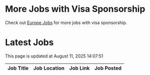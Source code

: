 # More Jobs with Visa Sponsorship

Check out [Europe Jobs](https://github.com/sureshparimi/europejobs#latest-jobs) for more jobs with visa sponsorship.

# Latest Jobs

This page is updated at August 11, 2025 14:07:51

| Job Title | Job Location | Job Link | Job Posted |
| --- | --- | --- | --- |
